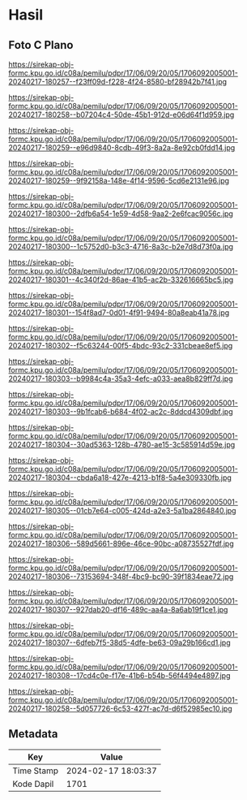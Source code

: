 # Hasil

## Foto C Plano

https://sirekap-obj-formc.kpu.go.id/c08a/pemilu/pdpr/17/06/09/20/05/1706092005001-20240217-180257--f23ff09d-f228-4f24-8580-bf28942b7f41.jpg

https://sirekap-obj-formc.kpu.go.id/c08a/pemilu/pdpr/17/06/09/20/05/1706092005001-20240217-180258--b07204c4-50de-45b1-912d-e06d64f1d959.jpg

https://sirekap-obj-formc.kpu.go.id/c08a/pemilu/pdpr/17/06/09/20/05/1706092005001-20240217-180259--e96d9840-8cdb-49f3-8a2a-8e92cb0fdd14.jpg

https://sirekap-obj-formc.kpu.go.id/c08a/pemilu/pdpr/17/06/09/20/05/1706092005001-20240217-180259--9f92158a-148e-4f14-9596-5cd6e2131e96.jpg

https://sirekap-obj-formc.kpu.go.id/c08a/pemilu/pdpr/17/06/09/20/05/1706092005001-20240217-180300--2dfb6a54-1e59-4d58-9aa2-2e6fcac9056c.jpg

https://sirekap-obj-formc.kpu.go.id/c08a/pemilu/pdpr/17/06/09/20/05/1706092005001-20240217-180300--1c5752d0-b3c3-4716-8a3c-b2e7d8d73f0a.jpg

https://sirekap-obj-formc.kpu.go.id/c08a/pemilu/pdpr/17/06/09/20/05/1706092005001-20240217-180301--4c340f2d-86ae-41b5-ac2b-332616665bc5.jpg

https://sirekap-obj-formc.kpu.go.id/c08a/pemilu/pdpr/17/06/09/20/05/1706092005001-20240217-180301--154f8ad7-0d01-4f91-9494-80a8eab41a78.jpg

https://sirekap-obj-formc.kpu.go.id/c08a/pemilu/pdpr/17/06/09/20/05/1706092005001-20240217-180302--f5c63244-00f5-4bdc-93c2-331cbeae8ef5.jpg

https://sirekap-obj-formc.kpu.go.id/c08a/pemilu/pdpr/17/06/09/20/05/1706092005001-20240217-180303--b9984c4a-35a3-4efc-a033-aea8b829ff7d.jpg

https://sirekap-obj-formc.kpu.go.id/c08a/pemilu/pdpr/17/06/09/20/05/1706092005001-20240217-180303--9b1fcab6-b684-4f02-ac2c-8ddcd4309dbf.jpg

https://sirekap-obj-formc.kpu.go.id/c08a/pemilu/pdpr/17/06/09/20/05/1706092005001-20240217-180304--30ad5363-128b-4780-ae15-3c585914d59e.jpg

https://sirekap-obj-formc.kpu.go.id/c08a/pemilu/pdpr/17/06/09/20/05/1706092005001-20240217-180304--cbda6a18-427e-4213-b1f8-5a4e309330fb.jpg

https://sirekap-obj-formc.kpu.go.id/c08a/pemilu/pdpr/17/06/09/20/05/1706092005001-20240217-180305--01cb7e64-c005-424d-a2e3-5a1ba2864840.jpg

https://sirekap-obj-formc.kpu.go.id/c08a/pemilu/pdpr/17/06/09/20/05/1706092005001-20240217-180306--589d5661-896e-46ce-90bc-a08735527fdf.jpg

https://sirekap-obj-formc.kpu.go.id/c08a/pemilu/pdpr/17/06/09/20/05/1706092005001-20240217-180306--73153694-348f-4bc9-bc90-39f1834eae72.jpg

https://sirekap-obj-formc.kpu.go.id/c08a/pemilu/pdpr/17/06/09/20/05/1706092005001-20240217-180307--927dab20-df16-489c-aa4a-8a6ab19f1ce1.jpg

https://sirekap-obj-formc.kpu.go.id/c08a/pemilu/pdpr/17/06/09/20/05/1706092005001-20240217-180307--6dfeb7f5-38d5-4dfe-be63-09a29b166cd1.jpg

https://sirekap-obj-formc.kpu.go.id/c08a/pemilu/pdpr/17/06/09/20/05/1706092005001-20240217-180308--17cd4c0e-f17e-41b6-b54b-56f4494e4897.jpg

https://sirekap-obj-formc.kpu.go.id/c08a/pemilu/pdpr/17/06/09/20/05/1706092005001-20240217-180258--5d057726-6c53-427f-ac7d-d6f52985ec10.jpg


## Metadata

| Key        | Value               |
| ---------- | ------------------- |
| Time Stamp | 2024-02-17 18:03:37 |
| Kode Dapil | 1701                |



